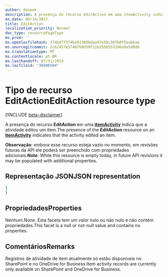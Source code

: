 ```yaml
---
author: daspek
description: A presença do recurso EditAction em uma itemActivity indica que a atividade editou um item.
ms.date: 09/14/2017
title: EditAction
localization_priority: Normal
doc_type: resourcePageType
ms.prod: ''
ms.openlocfilehash: 374b4f7374ba91360bdaa97e5bc36fb0f5aabbae
ms.sourcegitcommit: 2c62457e57467b8d50f21b255b553106a9a5d8d6
ms.translationtype: MT
ms.contentlocale: pt-BR
ms.lasthandoff: 07/31/2019
ms.locfileid: "36006504"
---
```

# <a name="editaction-resource-type"></a><span data-ttu-id="cf2c5-103">Tipo de recurso EditAction</span><span class="sxs-lookup"><span data-stu-id="cf2c5-103">EditAction resource type</span></span>

[!INCLUDE [beta-disclaimer](../../includes/beta-disclaimer.md)]

<span data-ttu-id="cf2c5-104">A presença do recurso **EditAction** em uma [**itemActivity**][activity] indica que a atividade editou um item.</span><span class="sxs-lookup"><span data-stu-id="cf2c5-104">The presence of the **EditAction** resource on an [**itemActivity**][activity] indicates that the activity edited an item.</span></span>

<span data-ttu-id="cf2c5-105">**Observação**: embora esse recurso esteja vazio no momento, em revisões futuras da API ele poderá ser preenchido com propriedades adicionais.</span><span class="sxs-lookup"><span data-stu-id="cf2c5-105">**Note**: While this resource is empty today, in future API revisions it may be populated with additional properties.</span></span>

[activity]: itemactivity.md

## <a name="json-representation"></a><span data-ttu-id="cf2c5-106">Representação JSON</span><span class="sxs-lookup"><span data-stu-id="cf2c5-106">JSON representation</span></span>

<!-- {
  "blockType": "resource",
  "optionalProperties": [ ],
  "@type": "microsoft.graph.editAction"
}-->

```json
{
}
```

## <a name="properties"></a><span data-ttu-id="cf2c5-107">Propriedades</span><span class="sxs-lookup"><span data-stu-id="cf2c5-107">Properties</span></span>

<span data-ttu-id="cf2c5-108">Nenhum.</span><span class="sxs-lookup"><span data-stu-id="cf2c5-108">None.</span></span> <span data-ttu-id="cf2c5-109">Esta faceta tem um valor nulo ou não nulo e não contém propriedades.</span><span class="sxs-lookup"><span data-stu-id="cf2c5-109">This facet is a null or not-null value and contains no properties.</span></span>

## <a name="remarks"></a><span data-ttu-id="cf2c5-110">Comentários</span><span class="sxs-lookup"><span data-stu-id="cf2c5-110">Remarks</span></span>

<span data-ttu-id="cf2c5-111">Registros de atividade de item atualmente só estão disponíveis no SharePoint e no OneDrive for Business.</span><span class="sxs-lookup"><span data-stu-id="cf2c5-111">Item activity records are currently only available on SharePoint and OneDrive for Business.</span></span>

<!--
{
  "type": "#page.annotation",
  "description": "The EditAction object provides information about an activity that edited an item.",
  "keywords": "activities,activity,action,edit,modify",
  "section": "documentation",
  "tocPath": "Resources/EditAction",
  "suppressions": []
}
-->
